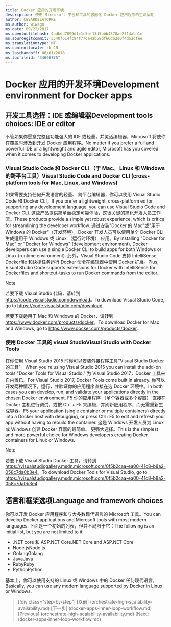 ```yaml
---
title: Docker 应用的开发环境
description: 使用 Microsoft 平台和工具的容器化 Docker 应用程序的生命周期
author: CESARDELATORRE
ms.author: wiwagn
ms.date: 09/22/2017
ms.openlocfilehash: 4adbdd7099dfc1c5ef13d5bbb4370ae2f14aba1e
ms.sourcegitcommit: 3540f614fc94f77ca4ab58df66db2d0f4d52dfee
ms.translationtype: MT
ms.contentlocale: zh-CN
ms.lasthandoff: 06/01/2018
ms.locfileid: "34696775"
---
```

# <a name="development-environment-for-docker-apps"></a><span data-ttu-id="eb065-103">Docker 应用的开发环境</span><span class="sxs-lookup"><span data-stu-id="eb065-103">Development environment for Docker apps</span></span>

## <a name="development-tools-choices-ide-or-editor"></a><span data-ttu-id="eb065-104">开发工具选择：IDE 或编辑器</span><span class="sxs-lookup"><span data-stu-id="eb065-104">Development tools choices: IDE or editor</span></span>

<span data-ttu-id="eb065-105">不管如果你愿意完整且功能强大的 IDE 或轻量，并灵活编辑器，Microsoft 将使你在覆盖时涉及到开发 Docker 应用程序。</span><span class="sxs-lookup"><span data-stu-id="eb065-105">No matter if you prefer a full and powerful IDE or a lightweight and agile editor, Microsoft has you covered when it comes to developing Docker applications.</span></span>

### <a name="visual-studio-code-and-docker-cli-cross-platform-tools-for-mac-linux-and-windows"></a><span data-ttu-id="eb065-106">Visual Studio Code 和 Docker CLI （于 Mac、 Linux 和 Windows 的跨平台工具）</span><span class="sxs-lookup"><span data-stu-id="eb065-106">Visual Studio Code and Docker CLI (cross-platform tools for Mac, Linux, and Windows)</span></span>

<span data-ttu-id="eb065-107">如果需要支持任何开发语言的轻量、 跨平台编辑器，你可以使用 Visual Studio Code 和 Docker CLI。</span><span class="sxs-lookup"><span data-stu-id="eb065-107">If you prefer a lightweight, cross-platform editor supporting any development language, you can use Visual Studio Code and Docker CLI.</span></span> <span data-ttu-id="eb065-108">这些产品提供简单而稳定可靠体验，这很关键的简化开发人员工作流。</span><span class="sxs-lookup"><span data-stu-id="eb065-108">These products provide a simple yet robust experience, which is critical for streamlining the developer workflow.</span></span> <span data-ttu-id="eb065-109">通过安装"Docker 的 Mac"或"用于 Windows 的 Docker"（开发环境），Docker 开发人员可以使用单个 Docker CLI 生成适用于 Windows 或 Linux （运行时环境） 应用。</span><span class="sxs-lookup"><span data-stu-id="eb065-109">By installing "Docker for Mac" or "Docker for Windows" (development environment), Docker developers can use a single Docker CLI to build apps for both Windows or Linux (runtime environment).</span></span> <span data-ttu-id="eb065-110">此外，Visual Studio Code 支持 IntelliSense Dockerfile 和快捷任务运行 Docker 命令在编辑器中使用 Docker 扩展。</span><span class="sxs-lookup"><span data-stu-id="eb065-110">Plus, Visual Studio Code supports extensions for Docker with IntelliSense for Dockerfiles and shortcut-tasks to run Docker commands from the editor.</span></span>

> [!NOTE]
> <span data-ttu-id="eb065-111">若要下载 Visual Studio 代码，请转到<https://code.visualstudio.com/download>。</span><span class="sxs-lookup"><span data-stu-id="eb065-111">To download Visual Studio Code, go to <https://code.visualstudio.com/download>.</span></span>

<span data-ttu-id="eb065-112">若要下载适用于 Mac 和 Windows 的 Docker，请转到<https://www.docker.com/products/docker>。</span><span class="sxs-lookup"><span data-stu-id="eb065-112">To download Docker for Mac and Windows, go to <https://www.docker.com/products/docker>.</span></span>

### <a name="visual-studio-with-docker-tools"></a><span data-ttu-id="eb065-113">使用 Docker 工具的 visual Studio</span><span class="sxs-lookup"><span data-stu-id="eb065-113">Visual Studio with Docker Tools</span></span>

<span data-ttu-id="eb065-114">在你使用 Visual Studio 2015 时你可以安装外接程序工具"Visual Studio Docker 的工具"。</span><span class="sxs-lookup"><span data-stu-id="eb065-114">When you're using Visual Studio 2015 you can install the add-on tools "Docker Tools for Visual Studio."</span></span> <span data-ttu-id="eb065-115">为 Visual Studio 2017，Docker 工具来自内置已。</span><span class="sxs-lookup"><span data-stu-id="eb065-115">For Visual Studio 2017, Docker Tools come built in already.</span></span> <span data-ttu-id="eb065-116">你可以开发两种情况下，运行，并验证你的应用程序直接在选 Docker 环境中。</span><span class="sxs-lookup"><span data-stu-id="eb065-116">In both cases you can develop, run, and validate your applications directly in the chosen Docker environment.</span></span> <span data-ttu-id="eb065-117">F5 你的应用程序 （单个容器或多个容器） 直接在 Docker 主机进行调试，或按 Ctrl + F5 来编辑，并刷新应用程序，而无需重新生成容器。</span><span class="sxs-lookup"><span data-stu-id="eb065-117">F5 your application (single container or multiple containers) directly into a Docker host with debugging, or press Ctrl+F5 to edit and refresh your app without having to rebuild the container.</span></span> <span data-ttu-id="eb065-118">这是 Windows 开发人员为 Linux 或 Windows 创建 Docker 容器的最简单、 更强大选择。</span><span class="sxs-lookup"><span data-stu-id="eb065-118">This is the simplest and more powerful choice for Windows developers creating Docker containers for Linux or Windows.</span></span>

> [!NOTE]
> <span data-ttu-id="eb065-119">若要下载 Visual Studio Docker 工具，请转到<https://visualstudiogallery.msdn.microsoft.com/0f5b2caa-ea00-41c8-b8a2-058c7da0b3e4>。</span><span class="sxs-lookup"><span data-stu-id="eb065-119">To download Docker Tools for Visual Studio, go to <https://visualstudiogallery.msdn.microsoft.com/0f5b2caa-ea00-41c8-b8a2-058c7da0b3e4>.</span></span>

## <a name="language-and-framework-choices"></a><span data-ttu-id="eb065-120">语言和框架选项</span><span class="sxs-lookup"><span data-stu-id="eb065-120">Language and framework choices</span></span>

<span data-ttu-id="eb065-121">你可以开发 Docker 应用程序和与大多数现代语言的 Microsoft 工具。</span><span class="sxs-lookup"><span data-stu-id="eb065-121">You can develop Docker applications and Microsoft tools with most modern languages.</span></span> <span data-ttu-id="eb065-122">下面是一个初始的列表，但并不局限于它：</span><span class="sxs-lookup"><span data-stu-id="eb065-122">The following is an initial list, but you are not limited to it:</span></span>

-   <span data-ttu-id="eb065-123">.NET core 和 ASP.NET Core</span><span class="sxs-lookup"><span data-stu-id="eb065-123">.NET Core and ASP.NET Core</span></span>
-   <span data-ttu-id="eb065-124">Node.js</span><span class="sxs-lookup"><span data-stu-id="eb065-124">Node.js</span></span>
-   <span data-ttu-id="eb065-125">Golang</span><span class="sxs-lookup"><span data-stu-id="eb065-125">Golang</span></span>
-   <span data-ttu-id="eb065-126">Java</span><span class="sxs-lookup"><span data-stu-id="eb065-126">Java</span></span>
-   <span data-ttu-id="eb065-127">Ruby</span><span class="sxs-lookup"><span data-stu-id="eb065-127">Ruby</span></span>
-   <span data-ttu-id="eb065-128">Python</span><span class="sxs-lookup"><span data-stu-id="eb065-128">Python</span></span>

<span data-ttu-id="eb065-129">基本上，你可以使用支持的 Linux 或 Windows 中的 Docker 任何现代语言。</span><span class="sxs-lookup"><span data-stu-id="eb065-129">Basically, you can use any modern language supported by Docker in Linux or Windows.</span></span>


>[!div class="step-by-step"]
<span data-ttu-id="eb065-130">[以前] (orchestrate-high-scalability-availability.md) [下一步] (docker-apps-inner-loop-workflow.md)</span><span class="sxs-lookup"><span data-stu-id="eb065-130">[Previous] (orchestrate-high-scalability-availability.md) [Next] (docker-apps-inner-loop-workflow.md)</span></span>
